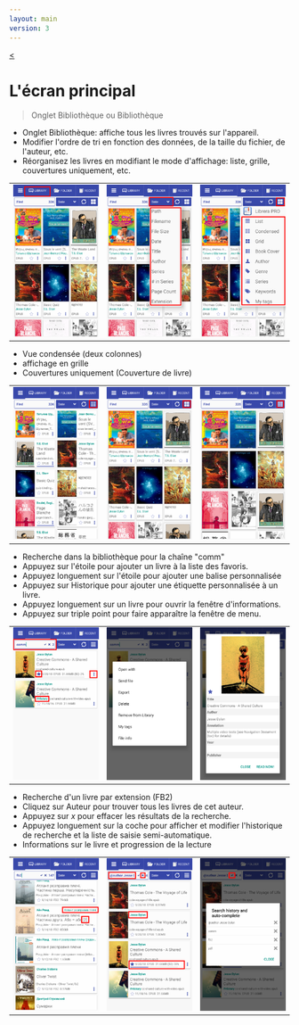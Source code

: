 ```yaml
---
layout: main
version: 3
---
```

[<](/wiki/faq/fr)

# L'écran principal

> Onglet Bibliothèque ou Bibliothèque

* Onglet Bibliothèque: affiche tous les livres trouvés sur l'appareil.
* Modifier l'ordre de tri en fonction des données, de la taille du fichier, de l'auteur, etc.
* Réorganisez les livres en modifiant le mode d'affichage: liste, grille, couvertures uniquement, etc.

||||
|-|-|-|
|![](1.png)|![](2.png)|![](3.png)|


* Vue condensée (deux colonnes)
* affichage en grille
* Couvertures uniquement (Couverture de livre)

||||
|-|-|-|
|![](4.png)|![](5.png)|![](6.png)|


* Recherche dans la bibliothèque pour la chaîne &quot;comm&quot;
* Appuyez sur l'étoile pour ajouter un livre à la liste des favoris.
* Appuyez longuement sur l'étoile pour ajouter une balise personnalisée
* Appuyez sur Historique pour ajouter une étiquette personnalisée à un livre.
* Appuyez longuement sur un livre pour ouvrir la fenêtre d'informations.
* Appuyez sur triple point pour faire apparaître la fenêtre de menu.

||||
|-|-|-|
|![](7.png)|![](8.png)|![](9.png)|

* Recherche d'un livre par extension (FB2)
* Cliquez sur Auteur pour trouver tous les livres de cet auteur.
* Appuyez sur _x_ pour effacer les résultats de la recherche.
* Appuyez longuement sur la coche pour afficher et modifier l'historique de recherche et la liste de saisie semi-automatique.
* Informations sur le livre et progression de la lecture

||||
|-|-|-|
|![](10.png)|![](11.png)|![](12.png)|
